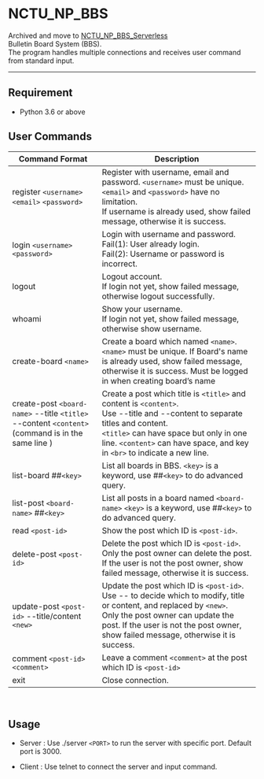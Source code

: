 # NCTU_NP_BBS
Archived and move to [NCTU_NP_BBS_Serverless](https://github.com/oscar86hsu/NCTU_NP_BBS_Serverless)
<br>
Bulletin Board System (BBS).
<br>
The program handles multiple connections and receives user command from standard input.

---

## Requirement
- Python 3.6 or above

## User Commands
| Command Format | Description|
| ------------- | -------------|
| register `<username>` `<email>` `<password>` | Register with username, email and password. `<username>` must be unique. `<email>` and `<password>` have no limitation.<br>If username is already used, show failed message, otherwise it is success. |
| login `<username>` `<password>` | Login with username and password.<br>Fail(1): User already login.<br>Fail(2): Username or password is incorrect. |
| logout | Logout account.<br>If login not yet, show failed message, otherwise logout successfully. |
| whoami | Show your username.<br>If login not yet, show failed message, otherwise show username. |
| create-board `<name>` | Create a board which named `<name>`.<br>`<name>` must be unique. If Board's name is already used, show failed message, otherwise it is success. Must be logged in when creating board’s name |
| create-post `<board-name>` --title `<title>` --content `<content>` <br>(command is in the same line ) | Create a post which title is `<title>` and content is `<content>`.<br>Use --title and --content to separate titles and content.<br>`<title>` can have space but only in one line. `<content>` can have space, and key in `<br>` to indicate a new line. |
| list-board ##`<key>` | List all boards in BBS. `<key>` is a keyword, use ##`<key>` to do advanced query. |
| list-post `<board-name>` ##`<key>` | List all posts in a board named `<board-name>` `<key>` is a keyword, use ##`<key>` to do advanced query. |
| read `<post-id>` | Show the post which ID is `<post-id>`. |
| delete-post `<post-id>` | Delete the post which ID is `<post-id>`.<br>Only the post owner can delete the post.<br>If the user is not the post owner, show failed message, otherwise it is success. |
| update-post `<post-id>` --title/content `<new>` | Update the post which ID is `<post-id>`.<Br>Use -- to decide which to modify, title or content, and replaced by `<new>`.<br>Only the post owner can update the post. If the user is not the post owner, show failed message, otherwise it is success. |
| comment `<post-id> <comment>` | Leave a comment `<comment>` at the post which ID is `<post-id>` |
| exit | Close connection. |

<br>

## Usage
- Server : Use ./server `<PORT>` to run the server with specific port. Default port is 3000.

- Client : Use telnet to connect the server and input command.


